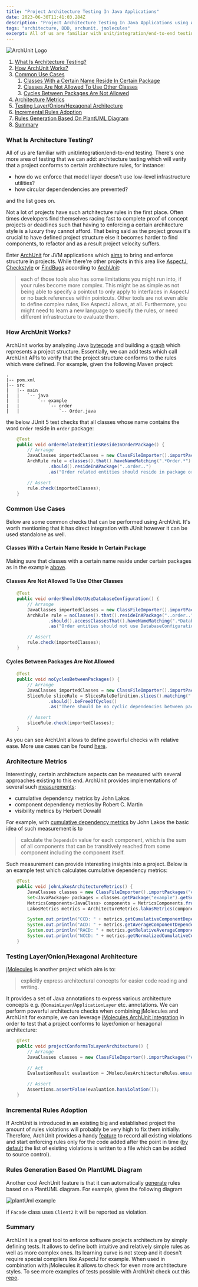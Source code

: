 ```yaml
---
title: "Project Architecture Testing In Java Applications"
date: 2023-06-30T11:41:03.284Z
description: "Project Architecture Testing In Java Applications using ArchUnit and JMolecules"
tags: "architecture, DDD, archunit, jmolecules"
excerpt: All of us are familiar with unit/integration/end-to-end testing. There's one more area of testing...
---
```


![ArchUnit Logo](./archunit_logo.png)

1. [What Is Architecture Testing?](#what-is-architecture-testing)
2. [How ArchUnit Works?](#how-archunit-works)
3. [Common Use Cases](#common-use-cases)
    1. [Classes With a Certain Name Reside In Certain Package](#classes-with-a-certain-name-reside-in-certain-package)
    2. [Classes Are Not Allowed To Use Other Classes](#classes-are-not-allowed-to-use-other-classes)
    3. [Cycles Between Packages Are Not Allowed](#cycles-between-packaged-are-not-allowed)
4. [Architecture Metrics](#architecture-metrics)
5. [Testing Layer/Onion/Hexagonal Architecture](#testing-layer-onion-hexagonal-architecture)
6. [Incremental Rules Adoption](#incremental-rules-adoption)
7. [Rules Generation Based On PlantUML Diagram](#rules-generation-based-on-plantuml-diagram)
8. [Summary](#summary)

### <a name="what-is-architecture-testing"></a>What Is Architecture Testing?
All of us are familiar with unit/integration/end-to-end testing. There's one more area of testing that we can add: architecture testing which will verify that a project conforms to certain architecture rules, for instance:
- how do we enforce that model layer doesn't use low-level infrastructure utilities?
- how circular dependendencies are prevented?

and the list goes on.

Not a lot of projects have such artchitecture rules in the first place. Often times developers find themselves racing fast to complete proof of concept projects or deadlines such that having to enforcing a certain architecture style is a luxury they cannot afford. That being said as the project grows it's crucial to have defined project structure else it becomes harder to find components, to refactor and as a result project velocity suffers.

Enter [ArchUnit](https://www.archunit.org/) for JVM applications which [aims](https://www.archunit.org/motivation) to bring and enforce structure in projects. While there're other projects in this area like [AspectJ](https://www.eclipse.org/aspectj/), [Checkstyle](https://checkstyle.sourceforge.io/) or [FindBugs](https://findbugs.sourceforge.net/) according to [ArchUnit](https://www.archunit.org/motivation):
> each of those tools also has some limitations you might run into, if your rules become more complex. This might be as simple as not being able to specify a pointcut to only apply to interfaces in AspectJ or no back references within pointcuts. Other tools are not even able to define complex rules, like AspectJ allows, at all. Furthermore, you might need to learn a new language to specify the rules, or need different infrastructure to evaluate them.

### <a name="how-archunit-works"></a>How ArchUnit Works?
ArchUnit works by analyzing Java [bytecode](https://www.archunit.org/userguide/html/000_Index.html#_introduction) and building a [graph](https://www.archunit.org/userguide/html/000_Index.html#_domain) which represents a project structure. Essentially, we can add tests which call ArchUnit APIs to verify that the project structure conforms to the rules which were defined. For example, given the following Maven project:
```
.
|-- pom.xml
|-- src
|   |-- main
|   |   `-- java
|   |       `-- example
|   |           `-- order
|   |               `-- Order.java
```
the below JUnit 5 test checks that all classes whose name contains the word `Order` reside in `order` <a name="name-example"></a>package:
```java
    @Test
    public void orderRelatedEntitiesResideInOrderPackage() {
        // Arrange
        JavaClasses importedClasses = new ClassFileImporter().importPackages("example");
        ArchRule rule = classes().that().haveNameMatching(".*Order.*")
                .should().resideInAPackage("..order..")
                .as("Order related entities should reside in package order");

        // Assert
        rule.check(importedClasses);
    }
```

### <a name="common-use-cases"></a>Common Use Cases
Below are some common checks that can be performed using ArchUnit. It's worth mentioning that it has direct integration with JUnit however it can be used standalone as well.

#### <a name="classes-with-a-certain-name-reside-in-certain-package"></a>Classes With a Certain Name Reside In Certain Package
Making sure that classes with a certain name reside under certain packages as in the example [above](#name-example).

#### <a name="classes-are-not-allowed-to-use-other-classes"></a>Classes Are Not Allowed To Use Other Classes
```java
    @Test
    public void orderShouldNotUseDatabaseConfiguration() {
        // Arrange
        JavaClasses importedClasses = new ClassFileImporter().importPackages("example");
        ArchRule rule = noClasses().that().resideInAPackage("..order..")
                .should().accessClassesThat().haveNameMatching(".*DatabaseConfiguration.*")
                .as("Order entities should not use DatabaseConfiguration directly");

        // Assert
        rule.check(importedClasses);
    }
```

#### <a name="cycles-between-packaged-are-not-allowed"></a>Cycles Between Packages Are Not Allowed
```java
    @Test
    public void noCyclesBetweenPackages() {
        // Arrange
        JavaClasses importedClasses = new ClassFileImporter().importPackages("example");
        SliceRule sliceRule = SlicesRuleDefinition.slices().matching("..example.(*)..")
                .should().beFreeOfCycles()
                .as("There should be no cyclic dependencies between packages");

        // Assert
        sliceRule.check(importedClasses);
    }
```
As you can see ArchUnit allows to define powerful checks with relative ease. More use cases can be found [here](https://www.archunit.org/userguide/html/000_Index.html#_what_to_check).

### <a name="architecture-metrics"></a>Architecture Metrics
Interestingly, certain architecture aspects can be measured with several approaches existing to this end. ArchUnit provides implementations of several such [measurements](https://www.archunit.org/userguide/html/000_Index.html#_software_architecture_metrics):
- cumulative dependency metrics by John Lakos
- component dependency metrics by Robert C. Martin
- visibility metrics by Herbert Dowalil

For example, with [cumulative dependency metrics](https://www.archunit.org/userguide/html/000_Index.html#_cumulative_dependency_metrics_by_john_lakos) by John Lakos the basic idea of such measurement is to
> calculate the `DependsOn` value for each component, which is the sum of all components that can be transitively reached from some component including the component itself.

Such measurement can provide interesting insights into a project. Below is an example test which calculates cumulative dependency metrics:
```java
    @Test
    public void johnLakosArchitectureMetrics() {
        JavaClasses classes = new ClassFileImporter().importPackages("example");
        Set<JavaPackage> packages = classes.getPackage("example").getSubpackages();
        MetricsComponents<JavaClass> components = MetricsComponents.fromPackages(packages);
        LakosMetrics metrics = ArchitectureMetrics.lakosMetrics(components);

        System.out.println("CCD: " + metrics.getCumulativeComponentDependency());
        System.out.println("ACD: " + metrics.getAverageComponentDependency());
        System.out.println("RACD: " + metrics.getRelativeAverageComponentDependency());
        System.out.println("NCCD: " + metrics.getNormalizedCumulativeComponentDependency());
    }
```
### <a name="testing-layer-onion-hexagonal-architecture"></a>Testing Layer/Onion/Hexagonal Architecture
[jMolecules](https://github.com/xmolecules/jmolecules#ideas-behind-jmolecules) is another project which aim is to:
> explicitly express architectural concepts for easier code reading and writing.

It provides a set of Java annotations to express various architecture concepts e.g. `@DomainLayer`/`ApplicationLayer` etc. annotations. We can perform powerful architecture checks when combining jMolecules and ArchUnit for example, we can leverage [jMolecules ArchUnit integration](https://github.com/xmolecules/jmolecules-integrations/tree/main/jmolecules-archunit) in order to test that a project conforms to layer/onion or hexagonal architecture:
```java
    @Test
    public void projectConformsToLayerArchitecture() {
        // Arrange
        JavaClasses classes = new ClassFileImporter().importPackages("example");

        // Act
        EvaluationResult evaluation = JMoleculesArchitectureRules.ensureLayeringStrict().evaluate(classes);

        // Assert
        Assertions.assertFalse(evaluation.hasViolation());
    }
```

### <a name="incremental-rules-adoption"></a>Incremental Rules Adoption
If ArchUnit is introduced in an existing big and established project the amount of rules violations will probably be very high to fix them initially. Therefore, ArchUnit provides a handy [feature](https://www.archunit.org/userguide/html/000_Index.html#_freezing_arch_rules) to record all existing violations and start enforcing rules only for the code added after the point in time ([by default](https://www.archunit.org/userguide/html/000_Index.html#_configuration) the list of existing violations is written to a file which can be added to source control).

### <a name="rules-generation-based-on-plantuml-diagram"></a>Rules Generation Based On PlantUML Diagram
Another cool ArchUnit feature is that it can automatically [generate](https://www.archunit.org/userguide/html/000_Index.html#_plantuml_component_diagrams_as_rules) rules based on a PlantUML diagram. For example, given the following diagram

![plantUml example](./plantuml.png)

if `Facade` class uses `Client2` it will be reported as violation.

### <a name="summary"></a>Summary
ArchUnit is a great tool to enforce software projects architecture by simply defining tests. It allows to define both intuitive and relatively simple rules as well as more complex ones. Its learning curve is not steep and it doesn't require special compilers like AspectJ for example. When used in combination with jMolecules it allows to check for even more archtitecture styles. To see more examples of tests possible with ArchUnit check out this [repo](https://github.com/TNG/ArchUnit-Examples/tree/main/example-junit5/src/test/java/com/tngtech/archunit/exampletest/junit5).


